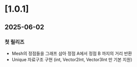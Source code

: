 # [1.0.1]
## 2025-06-02
### 첫 릴리즈

- Mesh의 정점들을 그래프 삼아 정점 A에서 정점 B 까지의 거리 반환
- Unique 자료구조 구현 (int, Vector2Int, Vector3Int 만 기본 지원)